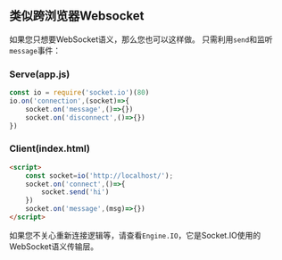 ## 类似跨浏览器Websocket

如果您只想要WebSocket语义，那么您也可以这样做。 只需利用`send`和监听`message`事件：

### Serve(app.js)
```js
const io = require('socket.io')(80)
io.on('connection',(socket)=>{
    socket.on('message',()=>{})
    socket.on('disconnect',()=>{})
})
```

### Client(index.html)

```html
<script>
    const socket=io('http://localhost/');
    socket.on('connect',()=>{
        socket.send('hi')
    })
    socket.on('message',(msg)=>{})
</script>
```

如果您不关心重新连接逻辑等，请查看`Engine.IO`，它是Socket.IO使用的WebSocket语义传输层。
